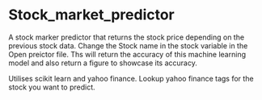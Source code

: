 # Stock_market_predictor
A stock marker predictor that returns the stock price depending on the previous stock data.
Change the Stock name in the stock variable in the Open preictor file. Ths will return the accuracy of this machine learning model and also return a figure to showcase its accuracy.

Utilises scikit learn and yahoo finance. Lookup yahoo finance tags for the stock you want to predict.
